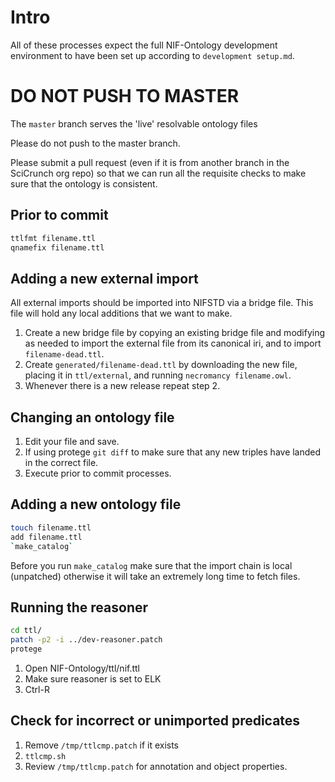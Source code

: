 # Intro
All of these processes expect the full NIF-Ontology development
environment to have been set up according to `development setup.md`.

# DO NOT PUSH TO MASTER
The `master` branch serves the 'live' resolvable ontology files

Please do not push to the master branch.

Please submit a pull request (even if it is from another branch
in the SciCrunch org repo) so that we can run all the requisite
checks to make sure that the ontology is consistent.

## Prior to commit
```bash
ttlfmt filename.ttl
qnamefix filename.ttl
```

## Adding a new external import
All external imports should be imported into NIFSTD via a bridge file.
This file will hold any local additions that we want to make.
1. Create a new bridge file by copying an existing bridge file and modifying
   as needed to import the external file from its canonical iri, and to import
   `filename-dead.ttl`.
2. Create `generated/filename-dead.ttl` by downloading the new file, placing
   it in `ttl/external`, and running `necromancy filename.owl`.
3. Whenever there is a new release repeat step 2.

## Changing an ontology file
1. Edit your file and save.
2. If using protege `git diff` to make sure that any new triples
   have landed in the correct file.
3. Execute prior to commit processes.

## Adding a new ontology file
```bash
touch filename.ttl
add filename.ttl
`make_catalog`
```
Before you run `make_catalog` make sure that the import chain is local (unpatched)
otherwise it will take an extremely long time to fetch files.

## Running the reasoner
```bash
cd ttl/
patch -p2 -i ../dev-reasoner.patch
protege
```
1. Open NIF-Ontology/ttl/nif.ttl
2. Make sure reasoner is set to ELK
3. Ctrl-R

## Check for incorrect or unimported predicates
1. Remove `/tmp/ttlcmp.patch` if it exists
2. `ttlcmp.sh`
3. Review `/tmp/ttlcmp.patch` for annotation and object properties.
